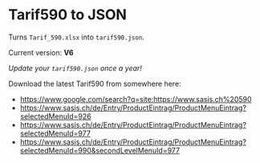 # Tarif590 to JSON

Turns `Tarif_590.xlsx` into `tarif590.json`.

Current version: **V6**

_Update your `tarif590.json` once a year!_

Download the latest Tarif590 from somewhere here:

- https://www.google.com/search?q=site:https://www.sasis.ch%20590
- https://www.sasis.ch/de/Entry/ProductEintrag/ProductMenuEintrag?selectedMenuId=926
- https://www.sasis.ch/de/Entry/ProductEintrag/ProductMenuEintrag?selectedMenuId=977
- https://www.sasis.ch/de/Entry/ProductEintrag/ProductMenuEintrag?selectedMenuId=990&secondLevelMenuId=977
